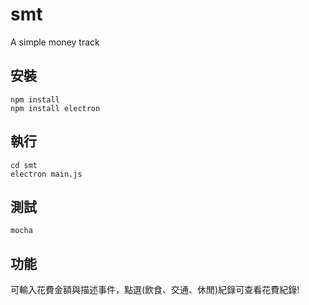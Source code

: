 # smt
A simple money track
## 安裝
```
npm install
npm install electron
```
## 執行
```
cd smt
electron main.js
```

## 測試
``
mocha
``

## 功能
可輸入花費金額與描述事件，點選(飲食、交通、休閒)紀錄可查看花費紀錄!
